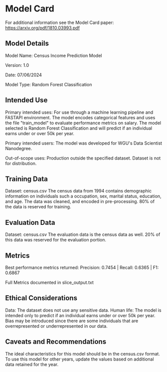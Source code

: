# Model Card

For additional information see the Model Card paper: https://arxiv.org/pdf/1810.03993.pdf
## Model Details
Model Name: Census Income Prediction Model

Version: 1.0

Date: 07/06/2024

Model Type: Random Forest Classification

## Intended Use
Primary intended uses: For use through a machine learning pipeline and FASTAPI environment. 
The model encodes categorical features and uses the file "train_model" to evaluate performance metrics on salary. 
The model selected is Random Forest Classification and will predict if an individual earns under or over 50k per year.

Primary intended users: The model was developed for WGU's Data Scientist Nanodegree.

Out-of-scope uses: Production outside the specified dataset. Dataset is not for distribution.

## Training Data

Dataset: census.csv 
The census data from 1994 contains demographic information on individuals such a occupation, sex, marital status, education, and age. The data was cleaned, and encoded in pre-processing. 80% of the data is reserved for training.

## Evaluation Data

Dataset: census.csv
The evaluation data is the census data as well. 20% of this data was reserved for the evaluation portion.


## Metrics

Best performance metrics returned: Precision: 0.7454 | Recall: 0.6365 | F1: 0.6867

Full Metrics documented in slice_output.txt

## Ethical Considerations

Data: The dataset does not use any sensitive data.
Human life: The model is intended only to predict if an individual earns under or over 50k per year.
Bias may be introduced since there are some individuals that are overrepresented or underrepresented in our data.

## Caveats and Recommendations

The ideal characteristics for this model should be in the census.csv format. 
To use this model for other years, update the values based on additional data retained for the year.
